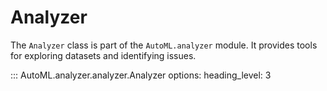 # Analyzer

The `Analyzer` class is part of the `AutoML.analyzer` module. It provides tools for exploring datasets and identifying issues.

::: AutoML.analyzer.analyzer.Analyzer
    options:
        heading_level: 3
